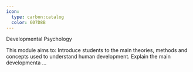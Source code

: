 ```yaml
---
icon:
  type: carbon:catalog
  color: 607D8B
---
```

Developmental Psychology

This module aims to: Introduce students to the main theories, methods and concepts used to understand human development. Explain the main developmenta ... 
